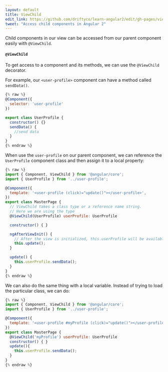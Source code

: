 ```yaml
---
layout: default
title: ViewChild
edit_link: https://github.com/driftyco/learn-angular2/edit/gh-pages/viewChild/index.md
tweet: "Access child components in Angular 2"
---
```


Child components in our view can be accessed from our parent component easily with `@ViewChild`.

#### `@ViewChild`

To get access to a component and its methods, we can use the `@ViewChild` decorator.

For example, our `<user-profile>` component can have a method called `sendData()`.


```javascript
{% raw %}
@Component({
  selector: 'user-profile'
})

export class UserProfile {
  constructor() {}
  sendData() {
    //send data
  }
}
{% endraw %}
```

When use the `user-profile` on our parent component, we can reference the `UserProfile` component class and then assign it to a local property:

```javascript
{% raw %}
import { Component, ViewChild } from '@angular/core';
import { UserProfile } from '../user-profile';

@Component({
  template: '<user-profile (click)="update()"></user-profile>',
})
export class MasterPage {
  // ViewChild takes a class type or a reference name string.
  // Here we are using the type
  @ViewChild(UserProfile) userProfile: UserProfile

  constructor() { }

  ngAfterViewInit() {
    // After the view is initialized, this.userProfile will be available
    this.update();
  }

  update() {
    this.userProfile.sendData();
  }
}
{% endraw %}
```


We can also do the same thing with a local variable.
Instead of trying to load the particular class, we can do:

```javascript
{% raw %}
import { Component, ViewChild } from '@angular/core';
import { UserProfile } from '../user-profile';

@Component({
  template: '<user-profile #myProfile (click)="update()"></user-profile>'
})
export class MasterPage {
  @ViewChild('myProfile') userProfile: UserProfile
  constructor() { }
  update(){
    this.userProfile.sendData();
  }
}
{% endraw %}
```
